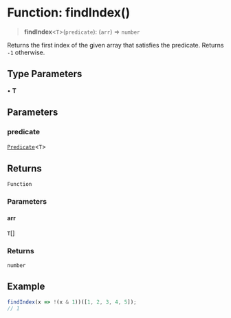 # Function: findIndex()

> **findIndex**\<`T`\>(`predicate`): (`arr`) => `number`

Returns the first index of the given array that satisfies the predicate.
Returns `-1` otherwise.

## Type Parameters

• **T**

## Parameters

### predicate

[`Predicate`](../type-aliases/Predicate.md)\<`T`\>

## Returns

`Function`

### Parameters

#### arr

`T`[]

### Returns

`number`

## Example

```ts
findIndex(x => !(x & 1))([1, 2, 3, 4, 5]);
// 1
```
